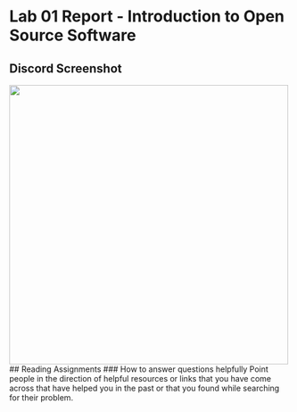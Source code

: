 # Lab 01 Report - Introduction to Open Source Software
## Discord Screenshot
<img src="https://user-images.githubusercontent.com/85704037/149563294-9f6a1015-aba5-40de-a169-b51a7da1f6ec.JPG" width="500"/>
## Reading Assignments
### How to answer questions helpfully
Point people in the direction of helpful resources or links that you have come across that have helped you in the past or that you found while searching for their problem.
